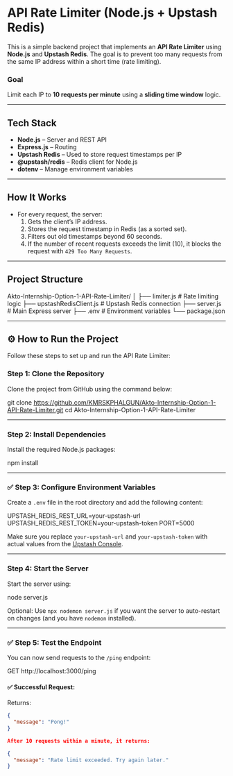 # API Rate Limiter (Node.js + Upstash Redis)

This is a simple backend project that implements an **API Rate Limiter** using **Node.js** and **Upstash Redis**. The goal is to prevent too many requests from the same IP address within a short time (rate limiting).

### Goal
Limit each IP to **10 requests per minute** using a **sliding time window** logic.

---

## Tech Stack

- **Node.js** – Server and REST API
- **Express.js** – Routing
- **Upstash Redis** – Used to store request timestamps per IP
- **@upstash/redis** – Redis client for Node.js
- **dotenv** – Manage environment variables

---

## How It Works

- For every request, the server:
  1. Gets the client’s IP address.
  2. Stores the request timestamp in Redis (as a sorted set).
  3. Filters out old timestamps beyond 60 seconds.
  4. If the number of recent requests exceeds the limit (10), it blocks the request with `429 Too Many Requests`.

---

## Project Structure

Akto-Internship-Option-1-API-Rate-Limiter/
│
├── limiter.js # Rate limiting logic
├── upstashRedisClient.js # Upstash Redis connection
├── server.js # Main Express server
├── .env # Environment variables
└── package.json


---

## ⚙️ How to Run the Project

Follow these steps to set up and run the API Rate Limiter:

### Step 1: Clone the Repository

Clone the project from GitHub using the command below:

git clone https://github.com/KMRSKPHALGUN/Akto-Internship-Option-1-API-Rate-Limiter.git
cd Akto-Internship-Option-1-API-Rate-Limiter


---

### Step 2: Install Dependencies

Install the required Node.js packages:

npm install


---

### ✅ Step 3: Configure Environment Variables

Create a `.env` file in the root directory and add the following content:

UPSTASH_REDIS_REST_URL=your-upstash-url
UPSTASH_REDIS_REST_TOKEN=your-upstash-token
PORT=5000


Make sure you replace `your-upstash-url` and `your-upstash-token` with actual values from the [Upstash Console](https://console.upstash.com/).

---

### Step 4: Start the Server

Start the server using:

node server.js


Optional: Use `npx nodemon server.js` if you want the server to auto-restart on changes (and you have `nodemon` installed).

---

### ✅ Step 5: Test the Endpoint

You can now send requests to the `/ping` endpoint:

GET http://localhost:3000/ping


#### ✅ Successful Request:
Returns:
```json
{
  "message": "Pong!"
}

After 10 requests within a minute, it returns:

{
  "message": "Rate limit exceeded. Try again later."
}